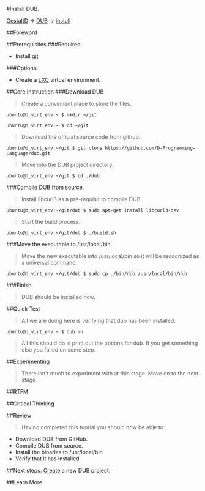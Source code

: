#Install DUB.

[GestaltD](../README.md) → [DUB](./README.md) → [install](./install.md)

##Foreword

##Prerequisites
###Required
* Install [git](/git/README.md)

###Optional
* Create a [LXC](/lxc/README.md) virtual environment.

##Core Instruction
###Download DUB
> Create a convenient place to store the files.

    ubuntu@d_virt_env:~ $ mkdir ~/git

    ubuntu@d_virt_env:~ $ cd ~/git

> Download the official source code from github.

    ubuntu@d_virt_env:~/git $ git clone https://github.com/D-Programming-Language/dub.git

> Move into the DUB project directory.

    ubuntu@d_virt_env:~/git $ cd ./dub

###Compile DUB from source.
> Install libcurl3 as a pre-requisit to compile DUB

    ubuntu@d_virt_env:~/git/dub $ sudo apt-get install libcurl3-dev

> Start the build process.

    ubuntu@d_virt_env:~/git/dub $ ./build.sh

###Move the executable to /usr/local/bin
> Move the new executable into /usr/local/bin so it will be recognized as 
> a universal command.

    ubuntu@d_virt_env:~/git/dub $ sudo cp ./bin/dub /usr/local/bin/dub

###Finish
> DUB should be installed now.

##Quick Test
> All we are doing here is verifying that dub has been installed.

    ubuntu@d_virt_env:~ $ dub -h

> All this should do is print out the options for dub. 
> If you get something else you failed on some step.

##Experimenting
> There isn't much to experiment with at this stage. 
> Move on to the next stage.

##RTFM

##Critical Thinking

##Review
> Having completed this tuorial you should now be able to:
* Download DUB from GitHub.
* Compile DUB from source.
* Install the binaries to /usr/local/bin
* Verify that it has installed.

##Next steps.
[Create](./create.md) a new DUB project.

##Learn More






